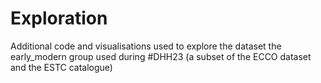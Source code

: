 # Exploration

Additional code and visualisations used to explore the dataset the early_modern group used during #DHH23 (a subset of the ECCO dataset and the ESTC catalogue)
